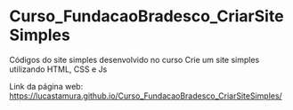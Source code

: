 # Curso_FundacaoBradesco_CriarSiteSimples

Códigos do site simples desenvolvido no curso Crie um site simples utilizando HTML, CSS e Js

Link da página web: https://lucastamura.github.io/Curso_FundacaoBradesco_CriarSiteSimples/
